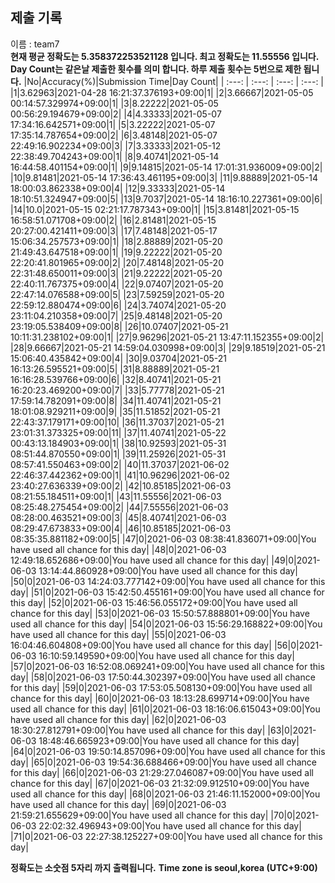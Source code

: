 


  
## 제출 기록  
이름 : team7  
**현재 평균 정확도는 5.358372253521128 입니다. 최고 정확도는 11.55556 입니다.**  
**Day Count는 같은날 제출한 횟수를 의미 합니다. 하루 제출 횟수는 5번으로 제한 됩니다.**
|No|Accuracy(%)|Submission Time|Day Count|
| :---: | :---: | :---: | :---: |
|1|3.62963|2021-04-28 16:21:37.376193+09:00|1|
|2|3.66667|2021-05-05 00:14:57.329974+09:00|1|
|3|8.22222|2021-05-05 00:56:29.194679+09:00|2|
|4|4.33333|2021-05-07 17:34:16.642571+09:00|1|
|5|3.22222|2021-05-07 17:35:14.787654+09:00|2|
|6|3.48148|2021-05-07 22:49:16.902234+09:00|3|
|7|3.33333|2021-05-12 22:38:49.704243+09:00|1|
|8|9.40741|2021-05-14 16:44:58.401154+09:00|1|
|9|9.14815|2021-05-14 17:01:31.936009+09:00|2|
|10|9.81481|2021-05-14 17:36:43.461195+09:00|3|
|11|9.88889|2021-05-14 18:00:03.862338+09:00|4|
|12|9.33333|2021-05-14 18:10:51.324947+09:00|5|
|13|9.7037|2021-05-14 18:16:10.227361+09:00|6|
|14|10.0|2021-05-15 02:21:17.787343+09:00|1|
|15|3.81481|2021-05-15 16:58:51.071708+09:00|2|
|16|2.81481|2021-05-15 20:27:00.421411+09:00|3|
|17|7.48148|2021-05-17 15:06:34.257573+09:00|1|
|18|2.88889|2021-05-20 21:49:43.647518+09:00|1|
|19|9.22222|2021-05-20 22:20:41.801965+09:00|2|
|20|7.48148|2021-05-20 22:31:48.650011+09:00|3|
|21|9.22222|2021-05-20 22:40:11.767375+09:00|4|
|22|9.07407|2021-05-20 22:47:14.076588+09:00|5|
|23|7.59259|2021-05-20 22:59:12.880474+09:00|6|
|24|3.74074|2021-05-20 23:11:04.210358+09:00|7|
|25|9.48148|2021-05-20 23:19:05.538409+09:00|8|
|26|10.07407|2021-05-21 10:11:31.238102+09:00|1|
|27|9.96296|2021-05-21 13:47:11.152355+09:00|2|
|28|9.66667|2021-05-21 14:59:04.030998+09:00|3|
|29|9.18519|2021-05-21 15:06:40.435842+09:00|4|
|30|9.03704|2021-05-21 16:13:26.595521+09:00|5|
|31|8.88889|2021-05-21 16:16:28.539766+09:00|6|
|32|8.40741|2021-05-21 16:20:23.469200+09:00|7|
|33|5.77778|2021-05-21 17:59:14.782091+09:00|8|
|34|11.40741|2021-05-21 18:01:08.929211+09:00|9|
|35|11.51852|2021-05-21 22:43:37.179171+09:00|10|
|36|11.37037|2021-05-21 23:01:31.373325+09:00|11|
|37|11.40741|2021-05-22 00:43:13.184903+09:00|1|
|38|10.92593|2021-05-31 08:51:44.870550+09:00|1|
|39|11.25926|2021-05-31 08:57:41.550463+09:00|2|
|40|11.37037|2021-06-02 22:46:37.442362+09:00|1|
|41|10.96296|2021-06-02 23:40:27.636339+09:00|2|
|42|10.85185|2021-06-03 08:21:55.184511+09:00|1|
|43|11.55556|2021-06-03 08:25:48.275454+09:00|2|
|44|7.55556|2021-06-03 08:28:00.463521+09:00|3|
|45|8.40741|2021-06-03 08:29:47.673833+09:00|4|
|46|10.85185|2021-06-03 08:35:35.881182+09:00|5|
|47|0|2021-06-03 08:38:41.836071+09:00|You have used all chance for this day|
|48|0|2021-06-03 12:49:18.652686+09:00|You have used all chance for this day|
|49|0|2021-06-03 13:14:44.860928+09:00|You have used all chance for this day|
|50|0|2021-06-03 14:24:03.777142+09:00|You have used all chance for this day|
|51|0|2021-06-03 15:42:50.455161+09:00|You have used all chance for this day|
|52|0|2021-06-03 15:46:56.055172+09:00|You have used all chance for this day|
|53|0|2021-06-03 15:50:57.888801+09:00|You have used all chance for this day|
|54|0|2021-06-03 15:56:29.168822+09:00|You have used all chance for this day|
|55|0|2021-06-03 16:04:46.604808+09:00|You have used all chance for this day|
|56|0|2021-06-03 16:10:59.149590+09:00|You have used all chance for this day|
|57|0|2021-06-03 16:52:08.069241+09:00|You have used all chance for this day|
|58|0|2021-06-03 17:50:44.302397+09:00|You have used all chance for this day|
|59|0|2021-06-03 17:53:05.508130+09:00|You have used all chance for this day|
|60|0|2021-06-03 18:13:28.699714+09:00|You have used all chance for this day|
|61|0|2021-06-03 18:16:06.615043+09:00|You have used all chance for this day|
|62|0|2021-06-03 18:30:27.812791+09:00|You have used all chance for this day|
|63|0|2021-06-03 18:48:46.665923+09:00|You have used all chance for this day|
|64|0|2021-06-03 19:50:14.857096+09:00|You have used all chance for this day|
|65|0|2021-06-03 19:54:36.688466+09:00|You have used all chance for this day|
|66|0|2021-06-03 21:29:27.046087+09:00|You have used all chance for this day|
|67|0|2021-06-03 21:32:09.912510+09:00|You have used all chance for this day|
|68|0|2021-06-03 21:46:11.152000+09:00|You have used all chance for this day|
|69|0|2021-06-03 21:59:21.655629+09:00|You have used all chance for this day|
|70|0|2021-06-03 22:02:32.496943+09:00|You have used all chance for this day|
|71|0|2021-06-03 22:27:38.125227+09:00|You have used all chance for this day|


**정확도는 소숫점 5자리 까지 출력됩니다.**
**Time zone is seoul,korea (UTC+9:00)**
